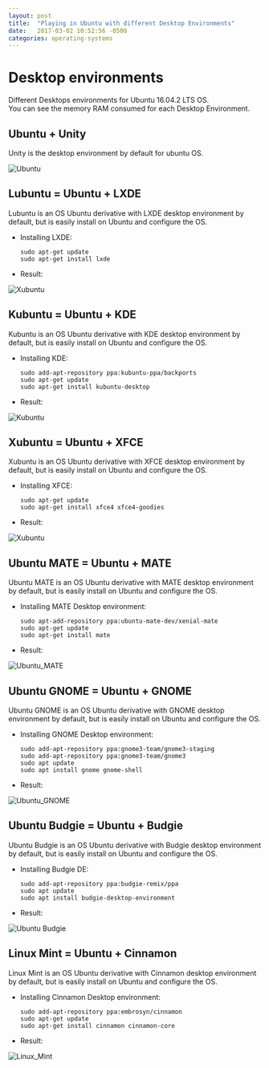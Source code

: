 ```yaml
---
layout: post
title:  "Playing in Ubuntu with different Desktop Environments"
date:   2017-03-02 10:52:56 -0500
categories: operating-systems
---
```

# Desktop environments

Different Desktops environments for Ubuntu 16.04.2 LTS OS.  
You can see the memory RAM consumed for each Desktop Environment.

## Ubuntu + Unity

Unity is the desktop environment by default for ubuntu OS.

![Ubuntu](/assets/desktopEnvironments/Ubuntu-unity.png "Ubuntu")

## Lubuntu = Ubuntu + LXDE

Lubuntu is an OS Ubuntu derivative with LXDE desktop environment by default,
but is easily install on Ubuntu and configure the OS.

* Installing LXDE:

      sudo apt-get update
      sudo apt-get install lxde

* Result:

![Xubuntu](/assets/desktopEnvironments/Lubuntu-lxde.png "Lubuntu")

## Kubuntu = Ubuntu + KDE

Kubuntu is an OS Ubuntu derivative with KDE desktop environment by default,
but is easily install on Ubuntu and configure the OS.

* Installing KDE:

      sudo add-apt-repository ppa:kubuntu-ppa/backports
      sudo apt-get update
      sudo apt-get install kubuntu-desktop

* Result:

![Kubuntu](/assets/desktopEnvironments/Kubuntu-kde.png "Kubuntu")

## Xubuntu = Ubuntu + XFCE

Xubuntu is an OS Ubuntu derivative with XFCE desktop environment by default,
but is easily install on Ubuntu and configure the OS.

* Installing XFCE:

      sudo apt-get update
      sudo apt-get install xfce4 xfce4-goodies

* Result:

![Xubuntu](/assets/desktopEnvironments/Xubuntu-xfce.png "Xubuntu")

## Ubuntu MATE = Ubuntu + MATE

Ubuntu MATE is an OS Ubuntu derivative with MATE desktop environment by default,
but is easily install on Ubuntu and configure the OS.

* Installing MATE Desktop environment:

      sudo apt-add-repository ppa:ubuntu-mate-dev/xenial-mate
      sudo apt-get update
      sudo apt-get install mate 

* Result:

![Ubuntu_MATE](/assets/desktopEnvironments/Ubuntu_MATE-mate.png "Ubuntu MATE")

## Ubuntu GNOME = Ubuntu + GNOME

Ubuntu GNOME is an OS Ubuntu derivative with GNOME desktop environment by default,
but is easily install on Ubuntu and configure the OS.

* Installing GNOME Desktop environment:

      sudo add-apt-repository ppa:gnome3-team/gnome3-staging
      sudo add-apt-repository ppa:gnome3-team/gnome3
      sudo apt update
      sudo apt install gnome gnome-shell

* Result:

![Ubuntu_GNOME](/assets/desktopEnvironments/Ubuntu_GNOME-gnome.png "Ubuntu GNOME")

## Ubuntu Budgie = Ubuntu + Budgie

Ubuntu Budgie is an OS Ubuntu derivative with Budgie desktop environment by default,
but is easily install on Ubuntu and configure the OS.

* Installing Budgie DE:

      sudo add-apt-repository ppa:budgie-remix/ppa
      sudo apt update
      sudo apt install budgie-desktop-environment

* Result:

![Ubuntu Budgie](/assets/desktopEnvironments/Ubuntu_BUDGIE-budgie.png "Ubuntu Budgie")

## Linux Mint = Ubuntu + Cinnamon

Linux Mint is an OS Ubuntu derivative with Cinnamon desktop environment by default,
but is easily install on Ubuntu and configure the OS.

* Installing Cinnamon Desktop environment:

      sudo add-apt-repository ppa:embrosyn/cinnamon
      sudo apt-get update
      sudo apt-get install cinnamon cinnamon-core

* Result:

![Linux_Mint](/assets/desktopEnvironments/Linux_Mint-Cinnamon.png "Linux Mint")


